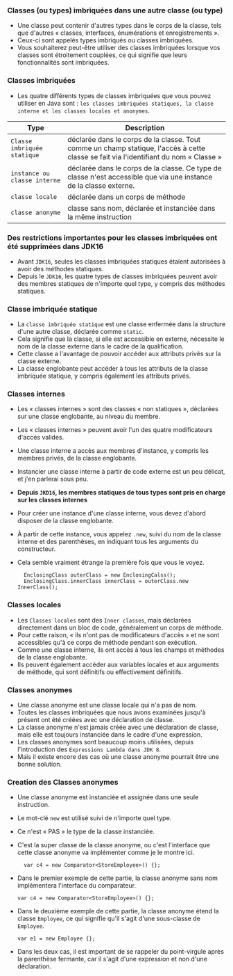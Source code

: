 ### **Classes (ou types) imbriquées dans une autre classe (ou type)**
+ Une classe peut contenir d'autres types dans le corps de la classe, tels que d'autres « classes, interfaces, énumérations et enregistrements ».
+ Ceux-ci sont appelés types imbriqués ou classes imbriquées.
+ Vous souhaiterez peut-être utiliser des classes imbriquées lorsque vos classes sont étroitement couplées, ce qui signifie que leurs fonctionnalités sont imbriquées.


### **Classes imbriquées**
+ Les quatre différents types de classes imbriquées que vous pouvez utiliser en Java sont : `les classes imbriquées statiques, la classe interne et les classes locales et anonymes`.


|Type| Description                                                                                                                            |
|-------|----------------------------------------------------------------------------------------------------------------------------------------|
|`Classe imbriquée statique`| déclarée dans le corps de la classe. Tout comme un champ statique, l'accès à cette classe se fait via l'identifiant du nom « Classe »  |
|`instance ou classe interne`| déclarée dans le corps de la classe. Ce type de classe n'est accessible que via une instance de la classe externe.                     |
|`classe locale`| déclarée dans un corps de méthode                                                                                                      |
|`classe anonyme`| classe sans nom, déclarée et instanciée dans la même instruction                                                                       |


### **Des restrictions importantes pour les classes imbriquées ont été supprimées dans JDK16**
+ Avant `JDK16`, seules les classes imbriquées statiques étaient autorisées à avoir des méthodes statiques.
+ Depuis le `JDK16`, les quatre types de classes imbriquées peuvent avoir des membres statiques de n'importe quel type, y compris des méthodes statiques.

### **Classe imbriquée statique**
+ La `classe imbriquée statique` est une classe enfermée dans la structure d'une autre classe, déclarée comme `static`.
+ Cela signifie que la classe, si elle est accessible en externe, nécessite le nom de la classe externe dans le cadre de la qualification.
+ Cette classe a l'avantage de pouvoir accéder aux attributs privés sur la classe externe.
+ La classe englobante peut accéder à tous les attributs de la classe imbriquée statique, y compris également les attributs privés.

### **Classes internes**
+ Les « classes internes » sont des classes « non statiques », déclarées sur une classe englobante, au niveau du membre.
+ Les « classes internes » peuvent avoir l'un des quatre modificateurs d'accès valides.
+ Une classe interne a accès aux membres d'instance, y compris les membres privés, de la classe englobante.
+ Instancier une classe interne à partir de code externe est un peu délicat, et j'en parlerai sous peu.
+ **Depuis `JKD16`, les membres statiques de tous types sont pris en charge sur les classes internes**
+ Pour créer une instance d'une classe interne, vous devez d'abord disposer de la classe englobante.
+ À partir de cette instance, vous appelez `.new`, suivi du nom de la classe interne et des parenthèses, en indiquant tous les arguments du constructeur.
+ Cela semble vraiment étrange la première fois que vous le voyez.

        EnclosingClass outerClass = new EnclosingCalss();
        EnclosingClass.innerClass innerClass = outerClass.new InnerClass();


### **Classes locales**
+ Les `Classes locales` sont des `Inner classes`, mais déclarées directement dans un bloc de code, généralement un corps de méthode.
+ Pour cette raison, « ils n'ont pas de modificateurs d'accès » et ne sont accessibles qu'à ce corps de méthode pendant son exécution.
+ Comme une classe interne, ils ont accès à tous les champs et méthodes de la classe englobante.
+ Ils peuvent également accéder aux variables locales et aux arguments de méthode, qui sont définitifs ou effectivement définitifs.

### **Classes anonymes**
+ Une classe anonyme est une classe locale qui n'a pas de nom.
+ Toutes les classes imbriquées que nous avons examinées jusqu'à présent ont été créées avec une déclaration de classe.
+ La classe anonyme n'est jamais créée avec une déclaration de classe, mais elle est toujours instanciée dans le cadre d'une expression.
+ Les classes anonymes sont beaucoup moins utilisées, depuis l'introduction des `Expressions Lambda dans JDK 8`.
+ Mais il existe encore des cas où une classe anonyme pourrait être une bonne solution.

### **Creation des Classes anonymes**

+ Une classe anonyme est instanciée et assignée dans une seule instruction.
+ Le mot-clé `new` est utilisé suivi de n'importe quel type.
+ Ce n'est « PAS » le type de la classe instanciée.
+ C'est la super classe de la classe anonyme, ou c'est l'interface que cette classe anonyme va implémenter comme je le montre ici.

        var c4 = new Comparator<StoreEmployee>() {};
+ Dans le premier exemple de cette partie, la classe anonyme sans nom implémentera l'interface du comparateur.

      var c4 = new Comparator<StoreEmployee>() {};

+ Dans le deuxième exemple de cette partie, la classe anonyme étend la classe `Employee`, ce qui signifie qu'il s'agit d'une sous-classe de `Employee`.

      var e1 = new Employee {};

+ Dans les deux cas, il est important de se rappeler du point-virgule après la parenthèse fermante, car il s'agit d'une expression et non d'une déclaration.